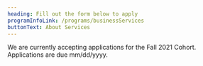 ```yaml
---
heading: Fill out the form below to apply
programInfoLink: /programs/businessServices
buttonText: About Services
---
```

We are currently accepting applications for the Fall 2021 Cohort.<br>
Applications are due mm/dd/yyyy.

